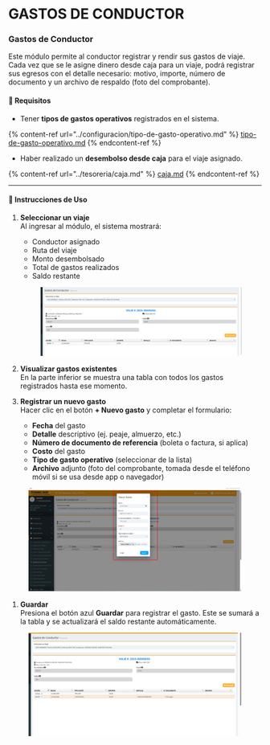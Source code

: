 # GASTOS DE CONDUCTOR

### Gastos de Conductor

Este módulo permite al conductor registrar y rendir sus gastos de viaje. Cada vez que se le asigne dinero desde caja para un viaje, podrá registrar sus egresos con el detalle necesario: motivo, importe, número de documento y un archivo de respaldo (foto del comprobante).

#### 📝 Requisitos

* Tener **tipos de gastos operativos** registrados en el sistema.

{% content-ref url="../configuracion/tipo-de-gasto-operativo.md" %}
[tipo-de-gasto-operativo.md](../configuracion/tipo-de-gasto-operativo.md)
{% endcontent-ref %}

* Haber realizado un **desembolso desde caja** para el viaje asignado.

{% content-ref url="../tesoreria/caja.md" %}
[caja.md](../tesoreria/caja.md)
{% endcontent-ref %}

***

#### 📌 Instrucciones de Uso

1.  **Seleccionar un viaje**\
    Al ingresar al módulo, el sistema mostrará:

    * Conductor asignado
    * Ruta del viaje
    * Monto desembolsado
    * Total de gastos realizados
    * Saldo restante

    <figure><img src="../../../.gitbook/assets/image (338).png" alt=""><figcaption></figcaption></figure>
2. **Visualizar gastos existentes**\
   En la parte inferior se muestra una tabla con todos los gastos registrados hasta ese momento.
3. **Registrar un nuevo gasto**\
   Hacer clic en el botón **+ Nuevo gasto** y completar el formulario:
   * **Fecha** del gasto
   * **Detalle** descriptivo (ej. peaje, almuerzo, etc.)
   * **Número de documento de referencia** (boleta o factura, si aplica)
   * **Costo** del gasto
   * **Tipo de gasto operativo** (seleccionar de la lista)
   * **Archivo** adjunto (foto del comprobante, tomada desde el teléfono móvil si se usa desde app o navegador)

<figure><img src="../../../.gitbook/assets/image (339).png" alt=""><figcaption></figcaption></figure>

1. **Guardar**\
   Presiona el botón azul **Guardar** para registrar el gasto. Este se sumará a la tabla y se actualizará el saldo restante automáticamente.

<figure><img src="../../../.gitbook/assets/image (340).png" alt=""><figcaption></figcaption></figure>
